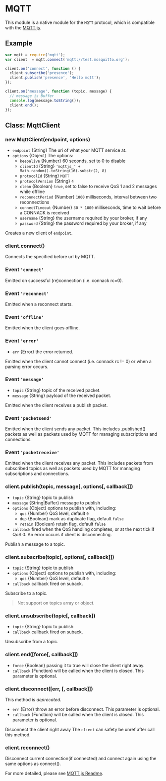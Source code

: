 # MQTT

This module is a native module for the `MQTT` protocol, which is compatible with
the [MQTT.js](https://github.com/mqttjs/MQTT.js).

## Example

```js
var mqtt = require('mqtt');
var client  = mqtt.connect('mqtt://test.mosquitto.org');

client.on('connect', function () {
  client.subscribe('presence');
  client.publish('presence', 'Hello mqtt');
});

client.on('message', function (topic, message) {
  // message is Buffer
  console.log(message.toString());
  client.end();
});
```

## Class: MqttClient

### new MqttClient(endpoint, options)

* `endpoint` {String} The uri of what your MQTT service at.
* `options` {Object} The options:
  * `keepalive` {Number} 60 seconds, set to 0 to disable
  * `clientId` {String} `'mqttjs_' + Math.random().toString(16).substr(2, 8)`
  * `protocolId` {String} `MQTT`
  * `protocolVersion` {String} `4`
  * `clean` {Boolean} `true`, set to false to receive QoS 1 and 2 messages while offline
  * `reconnectPeriod` {Number} `1000` milliseconds, interval between two reconnections
  * `connectTimeout` {Number} `30 * 1000` milliseconds, time to wait before a CONNACK is received
  * `username` {String} the username required by your broker, if any
  * `password` {String} the password required by your broker, if any

Creates a new client of `endpoint`.

### client.connect()

Connects the specified before url by MQTT.

### Event `'connect'`

Emitted on successful (re)connection (i.e. connack rc=0).

### Event `'reconnect'`

Emitted when a reconnect starts.

### Event `'offline'`

Emitted when the client goes offline.

### Event `'error'`

* `err` {Error} the error returned.

Emitted when the client cannot connect (i.e. connack rc != 0) or when a parsing error occurs.

### Event `'message'`

* `topic` {String} topic of the received packet.
* `message` {String} payload of the received packet.

Emitted when the client receives a publish packet.

### Event `'packetsend'`

Emitted when the client sends any packet. This includes .published() packets as well as packets used by MQTT for managing subscriptions and connections.

### Event `'packetreceive'`

Emitted when the client receives any packet. This includes packets from subscribed topics as well as packets used by MQTT for managing subscriptions and connections.

### client.publish(topic, message[, options[, callback]])

* `topic` {String} topic to publish
* `message` {String|Buffer} message to publish
* `options` {Object} options to publish with, including:
  * `qos` {Number} QoS level, default `0`
  * `dup` {Boolean} mark as duplicate flag, default `false`
  * `retain` {Boolean} retain flag, default `false`
* `callback` fired when the QoS handling completes, or at the next tick if QoS 0. An error occurs if client is disconnecting.

Publish a message to a topic.

### client.subscribe(topic[, options[, callback]])

* `topic` {String} topic to publish
* `options` {Object} options to publish with, including:
  * `qos` {Number} QoS level, default `0`
* `callback` callback fired on suback.

Subscribe to a topic.

> Not support on topics array or object.

### client.unsubscribe(topic[, callback])

* `topic` {String} topic to publish
* `callback` callback fired on suback.

Unsubscribe from a topic.

### client.end([force[, callback]])

* `force` {Boolean} passing it to true will close the client right away.
* `callback` {Function} will be called when the client is closed. This parameter is optional.

### client.disconnect([err, [, callback]])

This method is *deprecated*.

* `err` {Error} throw an error before disconnect. This parameter is optional.
* `callback` {Function} will be called when the client is closed. This parameter is optional.

Disconnect the client right away The `client` can safety be unref after call this method.

### client.reconnect()

Disconnect current connection(if connected) and connect again using the same options as connect().

For more detailed, please see [MQTT.js Readme](https://github.com/mqttjs/MQTT.js#client).
